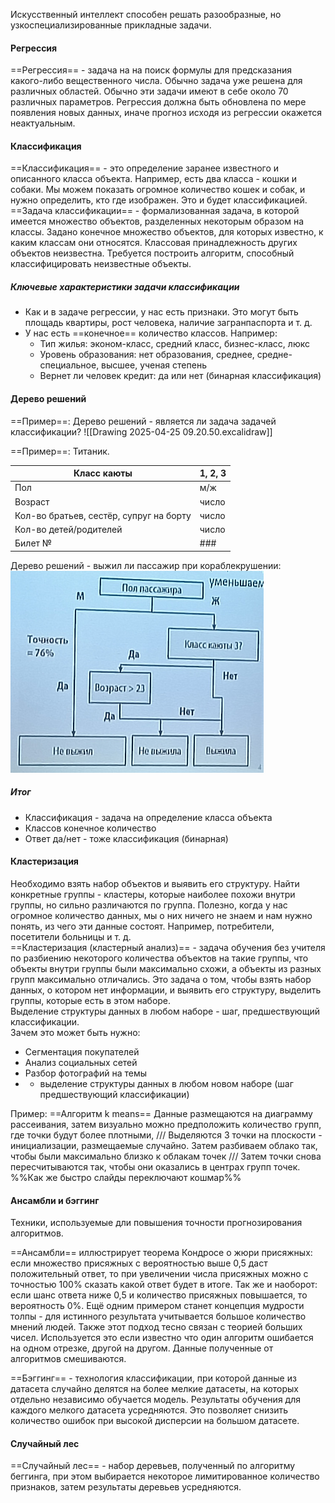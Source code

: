 Искусственный интеллект способен решать разообразные, но узкоспециализированные прикладные задачи.

#### Регрессия

==Регрессия== - задача на на поиск формулы для предсказания какого-либо вещественного числа. Обычно задача уже решена для различных областей. Обычно эти задачи имеют в себе около 70 различных параметров.
Регрессия должна быть обновлена по мере появления новых данных, иначе прогноз исходя из регрессии окажется неактуальным.

#### Классификация

==Классификация== - это определение заранее известного и описанного класса объекта. Например, есть два класса - кошки и собаки. Мы можем показать огромное количество кошек и собак, и нужно определить, кто где изображен. Это и будет классификацией.
==Задача классификации== - формализованная задача, в которой имеется множество объектов, разделенных некоторым образом на классы. Задано конечное множество объектов, для которых известно, к каким классам они относятся. Классовая принадлежность других объектов неизвестна. Требуется построить алгоритм, способный классифицировать неизвестные объекты.
##### Ключевые характеристики задачи классификации
- Как и в задаче регрессии, у нас есть признаки. Это могут быть площадь квартиры, рост человека, наличие загранпаспорта и т. д.  
- У нас есть ==конечное== количество классов. Например:
	- Тип жилья: эконом-класс, средний класс, бизнес-класс, люкс
	- Уровень образования: нет образования, среднее, средне-специальное, высшее, ученая степень
	- Вернет ли человек кредит: да или нет (бинарная классификация)

#### Дерево решений

==Пример==:
Дерево решений - является ли задача задачей классификации?
  ![[Drawing 2025-04-25 09.20.50.excalidraw]]

==Пример==: Титаник. 

| Класс каюты                             | 1, 2, 3 |
| --------------------------------------- | ------- |
| Пол                                     | м/ж     |
| Возраст                                 | число   |
| Кол-во братьев, сестёр, супруг на борту | число   |
| Кол-во детей/родителей                  | число   |
| Билет №                                 | ###     |

Дерево решений - выжил ли пассажир при кораблекрушении:  
![](Excalidraw/08_02.%20Дерево%20решений.%20Кораблекрушение.png)  
##### Итог
- Классификация - задача на определение класса объекта
- Классов конечное количество
- Ответ да/нет - тоже классификация (бинарная)

#### Кластеризация

Необходимо взять набор объектов и выявить его структуру. Найти конкретные группы - кластеры, которые наиболее похожи внутри группы, но сильно различаются по группа. Полезно, когда у нас огромное количество данных, мы о них ничего не знаем и нам нужно понять, из чего эти данные состоят. Например, потребители, посетители больницы и т. д.  
==Кластеризация (кластерный анализ)== - задача обучения без учителя по разбиению некоторого количества объектов на такие группы, что объекты внутри группы были максимально схожи, а объекты из разных групп максимально отличались. Это задача о том, чтобы взять набор данных, о котором нет информации, и выявить его структуру, выделить группы, которые есть в этом наборе.  
Выделение структуры данных в любом наборе - шаг, предшествующий классификации.  
Зачем это может быть нужно:  
- Сегментация покупателей
- Анализ социальных сетей
- Разбор фотографий на темы
- + выделение структуры данных в любом новом наборе (шаг предшествующий классификации)

Пример:
==Алгоритм k means==
Данные размещаются на диаграмму рассеивания, затем визуально можно предположить количество групп, где точки будут более плотными, ///
Выделяются 3 точки на плоскости - инициализации, размещаемые случайно. Затем разбиваем облако так, чтобы были максимально близко к облакам точек /// Затем точки снова пересчитываются так, чтобы они оказались в центрах групп точек.
%%Как же быстро слайды переключают кошмар%%

#### Ансамбли и бэггинг
Техники, используемые дли повышения точности прогнозирования алгоритмов.

==Ансамбли== иллюстрирует теорема Кондросе о жюри присяжных: если множество присяжных с вероятностью выше 0,5 даст положительный ответ, то при увеличении числа присяжных можно с точностью 100% сказать какой ответ будет в итоге. Так же и наоборот: если шанс ответа ниже 0,5 и количество присяжных повышается, то вероятность 0%. Ещё одним примером станет концепция мудрости толпы - для истинного результата учитывается большое количество мнений людей. Также этот подход тесно связан с теорией больших чисел. Используется это если известно что один алгоритм ошибается на одном отрезке, другой на другом. Данные полученные от алгоритмов смешиваются.

==Бэггинг== - технология классификации, при которой данные из датасета случайно делятся на более мелкие датасеты, на которых отдельно независимо обучается модель. Результаты обучения для каждого мелкого датасета усредняются. Это позволяет снизить количество ошибок при высокой дисперсии на большом датасете.

#### Случайный лес

==Случайный лес== - набор деревьев, полученный по алгоритму беггинга, при этом выбирается некоторое лимитированное количество признаков, затем результаты деревьев усредняются.